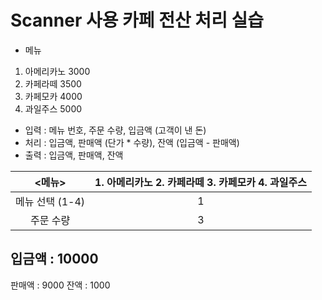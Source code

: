 # Scanner 사용 카페 전산 처리 실습

- 메뉴
1. 아메리카노	3000
2. 카페라떼 3500
3. 카페모카 4000
4. 과일주스 5000

- 입력 : 메뉴 번호, 주문 수량, 입금액 (고객이 낸 돈)
- 처리 : 입금액, 판매액 (단가 * 수량), 잔액 (입금액 - 판매액)
- 출력 : 입금액, 판매액, 잔액

|<메뉴>|1. 아메리카노 2. 카페라떼 3. 카페모카 4. 과일주스|
|:---:|:---:|
|메뉴 선택 (1-4)|1|
|주문 수량|3|
입금액 : 10000
------------
판매액 : 9000
잔액 : 1000

```java

```

```java

```

```java

```
